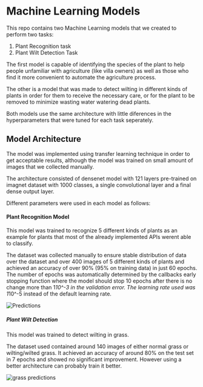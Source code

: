 # Machine Learning Models

This repo contains two Machine Learning models that we created to perform two tasks:
<ol>
  <li>Plant Recognition task</li>
  <li>Plant Wilt Detection Task</li>
</ol> 

The first model is capable of identifying the species of the plant to help people unfamiliar with agriculture (like villa owners) as well as those who find it more convenient to automate the agriculture process.

The other is a model that was made to detect wilting in different kinds of plants in order for them to receive the necessary care, or for the plant to be removed to minimize wasting water watering dead plants.

Both models use the same architecture with little diferences in the hyperparameters that were tuned for each task seperately.

## Model Architecture
The model was implemented using transfer learning technique in order to get acceptable results, although the model was trained on small amount of images that we collected manually. 

The architecture consisted of densenet model with 121 layers pre-trained on imagnet dataset with 1000 classes, a single convolutional layer and a final dense output layer.

Different parameters were used in each model as follows:
#### Plant Recognition Model

This model was trained to recognize 5 different kinds of plants as an example for plants that most of the already implemented APIs werent able to classify.

The dataset was collected manually to ensure stable distribution of data over the dataset and over 400 images of 5 different kinds of plants and achieved an accuracy of over 90% (95% on training data) in just 60 epochs.
The number of epochs was automatically determined by the callbacks early stopping function where the model should stop 10 epochs after there is no change more than 1*10^-3 in the validation error.
The learning rate used was 1*10^-5 instead of the default learning rate.

![Predictions](https://github.com/mohamedazab/smart-irrigation-system/blob/ML-models/assets/dense.jpg)

##### Plant Wilt Detection

This model was trained to detect wilting in grass.

The dataset used contained around 140 images of either normal grass or wilting/wilted grass. It achieved an accuracy of around 80% on the test set in 7 epochs and showed no significant improvement. However using a better architecture can probably train it better.

![grass predictions](https://raw.githubusercontent.com/mohamedazab/smart-irrigation-system/ML-models/assets/grass.jpg)

